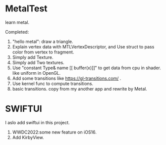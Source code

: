 # MetalTest
learn metal.

Completed:
1. "hello metal": draw a triangle.
2. Explain vertex data with MTLVertexDescriptor, and Use struct to pass color from vertex to fragment.
3. Simply add Texture. 
4. Simply add Two textures.
5. Use "constant Type& name [[ buffer(x)]]" to get data from cpu in shader. like uniform in OpenGL.
6. Add some transitions like https://gl-transitions.com/ .
7. Use kernel func to compute transitions.
8. basic transitions. copy from my another app and rewrite by Metal.  

# SWIFTUI
I aslo add swiftui in this project.

1. WWDC2022:some new feature on iOS16.
2. Add KirbyView.
